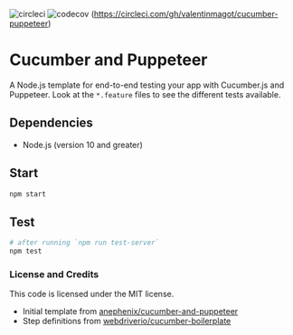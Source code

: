 ![circleci](https://img.shields.io/circleci/project/github/valentinmagot/cucumber-puppeteer.svg)
![codecov](https://codecov.io/gh/valentinmagot/cucumber-puppeteer/branch/master/graph/badge.svg)
(https://circleci.com/gh/valentinmagot/cucumber-puppeteer)

# Cucumber and Puppeteer

A Node.js template for end-to-end testing your app with Cucumber.js and Puppeteer.  Look at the `*.feature` files to see the different tests available.

## Dependencies

- Node.js (version 10 and greater)

## Start

```bash
npm start
```

## Test

```bash
# after running `npm run test-server`
npm test
```

### License and Credits

This code is licensed under the MIT license.
* Initial template from [anephenix/cucumber-and-puppeteer](https://github.com/anephenix/cucumber-and-puppeteer) 
* Step definitions from [webdriverio/cucumber-boilerplate](https://github.com/webdriverio/cucumber-boilerplate)
